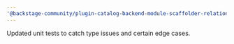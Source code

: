```yaml
---
'@backstage-community/plugin-catalog-backend-module-scaffolder-relation-processor': patch
---
```


Updated unit tests to catch type issues and certain edge cases.
